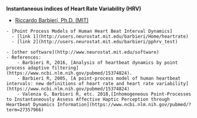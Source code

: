**Instantaneous indices of Heart Rate Variability (HRV)**
   - [Riccardo Barbieri, Ph.D. (MIT)](http://users.neurostat.mit.edu/barbieri/Home)     
    
	- [Point Process Models of Human Heart Beat Interval Dynamics]
	  - [link 1](http://users.neurostat.mit.edu/barbieri/Home/heartrate)
	  - [link 2](http://users.neurostat.mit.edu/barbieri/pphrv_test)  
	  
	- [other software](http://www.neurostat.mit.edu/software)  
	- References: 
	    - Barbieri R, 2016, [Analysis of heartbeat dynamics by point process adaptive filtering](https://www.ncbi.nlm.nih.gov/pubmed/15374824).
	    - Barbieri R, 2005, [A point-process model of human heartbeat intervals: new definitions of heart rate and heart rate variability](https://www.ncbi.nlm.nih.gov/pubmed/15374824)
	    - Valenza G, Barbieri R, etc. 2018,[Inhomogeneous Point-Processes to Instantaneously Assess Affective Haptic Perception through Heartbeat Dynamics Information](https://www.ncbi.nlm.nih.gov/pubmed/?term=27357966)
	
